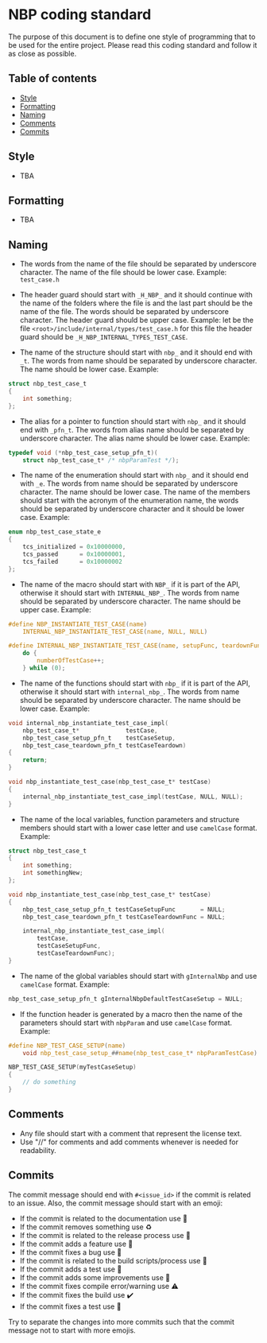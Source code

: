 NBP coding standard
=========

The purpose of this document is to define one style of programming that to be
used for the entire project. Please read this coding standard and follow it as
close as possible.

## Table of contents
- [Style](#style)
- [Formatting](#formatting)
- [Naming](#naming)
- [Comments](#comments)
- [Commits](#commits)

## Style

* TBA

## Formatting

* TBA

## Naming

* The words from the name of the file should be separated by underscore
character. The name of the file should be lower case.
Example: ```test_case.h```

* The header guard should start with ```_H_NBP_``` and it should continue with
the name of the folders where the file is and the last part should be the name
of the file. The words should be separated by underscore character. The header
guard should be upper case.
Example: let be the file ```<root>/include/internal/types/test_case.h``` for
this file the header guard should be ```_H_NBP_INTERNAL_TYPES_TEST_CASE```.

* The name of the structure should start with ```nbp_``` and it should end
with ```_t```. The words from name should be separated by underscore character.
The name should be lower case.
Example:
```C
struct nbp_test_case_t
{
    int something;
};
```

* The alias for a pointer to function should start with ```nbp_``` and it should
end with ```_pfn_t```. The words from alias name should be separated by
underscore character. The alias name should be lower case.
Example:
```C
typedef void (*nbp_test_case_setup_pfn_t)(
    struct nbp_test_case_t* /* nbpParamTest */);
```

* The name of the enumeration should start with ```nbp_``` and it should end
with ```_e```. The words from name should be separated by underscore character.
The name should be lower case.
The name of the members should start with the acronym of the enumeration name,
the words should be separated by underscore character and it should be lower
case.
Example:
```C
enum nbp_test_case_state_e
{
    tcs_initialized = 0x10000000,
    tcs_passed      = 0x10000001,
    tcs_failed      = 0x10000002
};
```

* The name of the macro should start with ```NBP_``` if it is part of the API,
otherwise it should start with ```INTERNAL_NBP_```. The words from name should
be separated by underscore character. The name should be upper case.
Example:
```C
#define NBP_INSTANTIATE_TEST_CASE(name)                                        \
    INTERNAL_NBP_INSTANTIATE_TEST_CASE(name, NULL, NULL)

#define INTERNAL_NBP_INSTANTIATE_TEST_CASE(name, setupFunc, teardownFunc)      \
    do {                                                                       \
        numberOfTestCase++;                                                    \
    } while (0);
```

* The name of the functions should start with ```nbp_``` if it is part of the
API, otherwise it should start with ```internal_nbp_```. The words from name
should be separated by underscore character. The name should be lower case.
Example:
```C
void internal_nbp_instantiate_test_case_impl(
    nbp_test_case_t*             testCase,
    nbp_test_case_setup_pfn_t    testCaseSetup,
    nbp_test_case_teardown_pfn_t testCaseTeardown)
{
    return;
}

void nbp_instantiate_test_case(nbp_test_case_t* testCase)
{
    internal_nbp_instantiate_test_case_impl(testCase, NULL, NULL);
}
```

* The name of the local variables, function parameters and structure members
should start with a lower case letter and use ```camelCase``` format.
Example:
```C
struct nbp_test_case_t
{
    int something;
    int somethingNew;
};

void nbp_instantiate_test_case(nbp_test_case_t* testCase)
{
    nbp_test_case_setup_pfn_t testCaseSetupFunc       = NULL;
    nbp_test_case_teardown_pfn_t testCaseTeardownFunc = NULL;

    internal_nbp_instantiate_test_case_impl(
        testCase,
        testCaseSetupFunc,
        testCaseTeardownFunc);
}
```

* The name of the global variables should start with ```gInternalNbp``` and
use ```camelCase``` format.
Example:
```C
nbp_test_case_setup_pfn_t gInternalNbpDefaultTestCaseSetup = NULL;
```

* If the function header is generated by a macro then the name of the parameters
should start with ```nbpParam``` and use ```camelCase``` format.
Example:
```C
#define NBP_TEST_CASE_SETUP(name)                                              \
    void nbp_test_case_setup_##name(nbp_test_case_t* nbpParamTestCase)

NBP_TEST_CASE_SETUP(myTestCaseSetup)
{
    // do something
}
```

## Comments

* Any file should start with a comment that represent the license text.
* Use "//" for comments and add comments whenever is needed for readability.

## Commits

The commit message should end with ```#<issue_id>``` if the commit is related
to an issue. Also, the commit message should start with an emoji:
* If the commit is related to the documentation use :memo:
* If the commit removes something use :recycle:
* If the commit is related to the release process use :bookmark:
* If the commit adds a feature use :rocket:
* If the commit fixes a bug use :bug:
* If the commit is related to the build scripts/process use :construction:
* If the commit adds a test use :pushpin:
* If the commit adds some improvements use :hammer:
* If the commit fixes compile error/warning use :warning:
* If the commit fixes the build use :heavy_check_mark:
* If the commit fixes a test use :wrench:

Try to separate the changes into more commits such that the commit message not
to start with more emojis.
